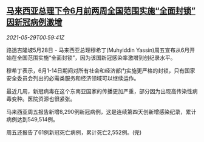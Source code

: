 <!--1622251863000-->
[马来西亚总理下令6月前两周全国范围实施“全面封锁” 因新冠病例激增](https://cn.reuters.com/article/malaysia-muhyiddin-covid-lockdown-0529-idCNKCS2DA016)
------

<div><i>2021-05-29T00:59:41Z</i></div><p>路透吉隆坡5月28日 - 马来西亚总理穆希丁(Muhyiddin Yassin)周五宣布从6月开始在全国范围实施“全面封锁”，因为该国新冠感染率激增到创纪录水平。</p><p>穆希丁表示，6月1-14日期间对所有社会和经济部门实施更严格的封锁，只有国家安全委员会列出的必需类服务和经济领域可以继续运作。</p><p>最近几周，新冠病毒在这个东南亚国家的传播更加严重，部分因为出现高传染性病毒变种。医院资源也很紧张。</p><p>马来西亚周五报告新增8,290例新冠病例，这是连续第四天创新增感染纪录，累计病例达到549,514例。</p><p>周五还报告了61例新冠死亡病例，累计死亡2,552例。(完)</p>
